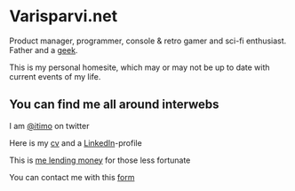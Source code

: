 # Varisparvi.net

Product manager, programmer, console & retro gamer and sci-fi enthusiast. Father and a [geek](https://gist.github.com/itimo/0968b51f41d5aa27864945ce036c3bc2).

This is my personal homesite, which may or may not be up to date with current events of my life.

## You can find me all around interwebs

I am [@itimo](https://twitter.com/iTimo) on twitter

Here is my [cv](https://gist.github.com/itimo/02a8e0ec322bccc53e45e8beacbe443d) and a [LinkedIn](https://www.linkedin.com/in/timov/)-profile

This is [me lending money](http://www.kiva.org/lender/timov) for those less fortunate

You can contact me with this [form](https://goo.gl/forms/ETH1lU7XF2EqZHog1)
